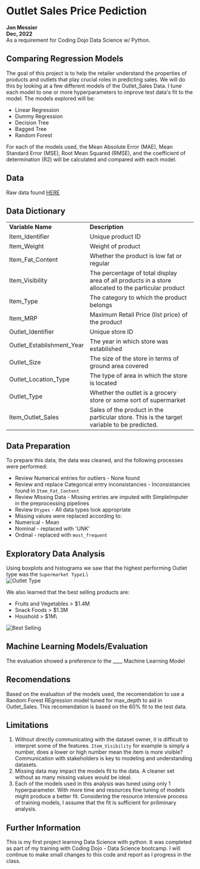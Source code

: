 # Outlet Sales Price Pediction
**Jon Messier**\
**Dec, 2022**\
As a requirement for Coding Dojo Data Science w/ Python.

## Comparing Regression Models
The goal of this project is to help the retailer understand the properties of products and outlets that play crucial roles in predicting sales.  We will do this by looking at a few different models of the Outlet_Sales Data.  I tune each model to one or more hyperparameters to improve test data's fit to the model.  The models explored will be:
 - Linear Regression
 - Dummy Regression
 - Decision Tree
 - Bagged Tree
 - Random Forest
 
For each of the models used, the Mean Absolute Error (MAE), Mean Standard Error (MSE), Root Mean Squared (RMSE), and the coefficient of determination (R2) will be calculated and compared with each model.


## Data
Raw data found [HERE](https://drive.google.com/uc?id=1syH81TVrbBsdymLT_jl2JIf6IjPXtSQw)

## Data Dictionary
<table><tbody><tr><td><strong>Variable Name</strong></td><td><strong>Description</strong></td></tr><tr><td>Item_Identifier</td><td>Unique product ID</td></tr><tr><td>Item_Weight</td><td>Weight of product</td></tr><tr><td>Item_Fat_Content</td><td>Whether the product is low fat or regular</td></tr><tr><td>Item_Visibility</td><td>The percentage of total display area of all products in a store allocated to the particular product</td></tr><tr><td>Item_Type</td><td>The category to which the product belongs</td></tr><tr><td>Item_MRP</td><td>Maximum Retail Price (list price) of the product</td></tr><tr><td>Outlet_Identifier</td><td>Unique store ID</td></tr><tr><td>Outlet_Establishment_Year</td><td>The year in which store was established</td></tr><tr><td>Outlet_Size</td><td>The size of the store in terms of ground area covered</td></tr><tr><td>Outlet_Location_Type</td><td>The type of area in which the store is located</td></tr><tr><td>Outlet_Type</td><td>Whether the outlet is a grocery store or some sort of supermarket</td></tr><tr><td>Item_Outlet_Sales</td><td>Sales of the product in the particular store. This is the target variable to be predicted.
<a href="https://github.com/ShauryaBhandari/Bigmart-Sales-Prediction#why-does-the-the-problem-need-to-be-solved" id="user-content-why-does-the-the-problem-need-to-be-solved" class="anchor" aria-hidden="true" target="_blank"></a></td></tr></tbody></table>


## Data Preparation
To prepare this data, the data was cleaned, and the following processes were performed:
- Review Numerical entries for outliers - None found
- Review and replace Categorical entry inconsistancies - Inconsistancies found in `Item_Fat_Content`
- Review Missing Data - Missing entries are imputed with SimpleImputer in the preprocessing pipelines
- Review `Dtypes` - All data types look appropriate
- Missing values were replaced according to:
 - Numerical - Mean
 - Nominal - replaced with 'UNK'
 - Ordinal - replaced with `most_frequent`

## Exploratory Data Analysis
Using boxplots and histograms we saw that the highest performing Outlet type was the `Supermarket Type1`.\  
![Outlet Type](https://drive.google.com/uc?id=16PauujXw0s-soOrVqFEGkK9k5_9dwgFy)

We also learned that the best selling products are:
- Fruits and Vegetables > $1.4M
- Snack Foods > $1.3M
- Houshold > $1M\

![Best Selling](https://drive.google.com/uc?id=16TIUSPQ2aMXsOS9kgLJeIDWt3fRbdvq-)


## Machine Learning Models/Evaluation

The evaluation showed a preference to the ____ Machine Learning Model

## Recomendations
Based on the evaluation of the models used, the recomendation to use a Random Forest REgression model tuned for max_depth to aid in Outlet_Sales.  This recomendation is based on the 60% fit to the test data.

## Limitations
1) Without directly communicating with the dataset owner, it is difficult to interpret some of the features.  `Item_Visibility` for example is simply a number, does a lower or high number mean the item is more visible?  Communication with stakeholders is key to modeling and understanding datasets. 
2) Missing data may impact the models fit to the data.  A cleaner set without as many missing values would be ideal.
3) Each of the models used in this analysis was tuned using only 1 hyperparameter.  With more time and resources fine tuning of models might produce a better fit. Considering the resource intensive process of training models, I assume that the fit is sufficient for priliminary analysis.  

## Further Information
This is my first project learning Data Science with python.  It was completed as part of my training with Coding Dojo - Data Science bootcamp.  I will continue to make small changes to this code and report as I progress in the class.
